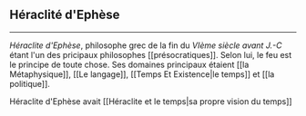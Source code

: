 


## Héraclité d'Ephèse

---

*Héraclite d'Ephèse*, philosophe grec de la fin du *VIème siècle avant J.-C* étant l'un des pricipaux philosophes [[présocratiques]]. Selon lui, le feu est le principe de toute chose. Ses domaines principaux étaient [[la Métaphysique]], [[Le langage]], [[Temps Et Existence|le temps]] et [[la politique]]. 

Héraclite d'Ephèse avait [[Héraclite et le temps|sa propre vision du temps]]
